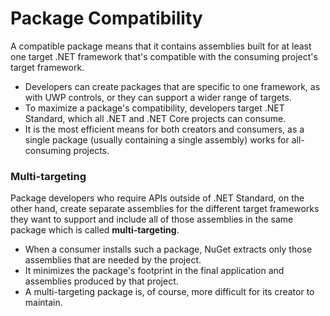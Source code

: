 # Package Compatibility

A compatible package means that it contains assemblies built for at least one target .NET framework that's compatible with the consuming project's target framework. 

 - Developers can create packages that are specific to one framework, as with UWP controls, or they can support a wider range of targets. 
 - To maximize a package's compatibility, developers target .NET Standard, which all .NET and .NET Core projects can consume. 
 - It is the most efficient means for both creators and consumers, as a single package (usually containing a single assembly) works for all-consuming projects.

### Multi-targeting

Package developers who require APIs outside of .NET Standard, on the other hand, create separate assemblies for the different target frameworks they want to support and include all of those assemblies in the same package which is called **multi-targeting**. 

 - When a consumer installs such a package, NuGet extracts only those assemblies that are needed by the project. 
 - It minimizes the package's footprint in the final application and assemblies produced by that project. 
 - A multi-targeting package is, of course, more difficult for its creator to maintain.
